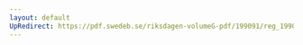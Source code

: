 ```yaml
---
layout: default
UpRedirect: https://pdf.swedeb.se/riksdagen-volumeG-pdf/199091/reg_199091/reg_199091_0641.pdf
---
```

